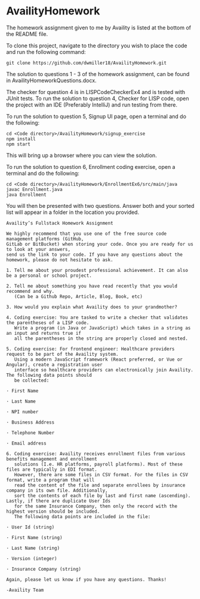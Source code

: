 # AvailityHomework

The homework assignment given to me by Availity is listed at the bottom of the README file.

To clone this project, navigate to the directory you wish to place the code and run the following command:
```
git clone https://github.com/dwmiller18/AvailityHomework.git
```

The solution to questions 1 - 3 of the homework assignment, can be found in AvailityHomeworkQuestions.docx.

The checker for question 4 is in LISPCodeCheckerEx4 and is tested with JUnit tests.  To run the solution to question 4, Checker for LISP code, open the project with an IDE (Preferably IntelliJ) and run testing from there.

To run the solution to question 5, Signup UI page, open a terminal and do the following:
```
cd <Code directory>/AvailityHomework/signup_exercise
npm install
npm start
```
This will bring up a browser where you can view the solution.

To run the solution to question 6, Enrollment coding exercise, open a terminal and do the following:
```
cd <Code directory>/AvailityHomework/EnrollmentEx6/src/main/java
javac Enrollment.java
java Enrollment
```
You will then be presented with two questions.  Answer both and your sorted list will appear in a folder in the location you provided.

```
Availity’s Fullstack Homework Assignment

We highly recommend that you use one of the free source code management platforms (GitHub, 
GitLab or BitBucket) when storing your code. Once you are ready for us to look at your answers, 
send us the link to your code. If you have any questions about the homework, please do not hesitate to ask.

1. Tell me about your proudest professional achievement. It can also be a personal or school project.

2. Tell me about something you have read recently that you would recommend and why. 
   (Can be a Github Repo, Article, Blog, Book, etc)

3. How would you explain what Availity does to your grandmother?

4. Coding exercise: You are tasked to write a checker that validates the parentheses of a LISP code. 
   Write a program (in Java or JavaScript) which takes in a string as an input and returns true if 
   all the parentheses in the string are properly closed and nested.

5. Coding exercise: For frontend engineer: Healthcare providers request to be part of the Availity system. 
   Using a modern JavaScript framework (React preferred, or Vue or Angular), create a registration user 
   interface so healthcare providers can electronically join Availity. The following data points should 
   be collected:

· First Name

· Last Name

· NPI number

· Business Address

· Telephone Number

· Email address

6. Coding exercise: Availity receives enrollment files from various benefits management and enrollment 
   solutions (I.e. HR platforms, payroll platforms). Most of these files are typically in EDI format. 
   However, there are some files in CSV format. For the files in CSV format, write a program that will 
   read the content of the file and separate enrollees by insurance company in its own file. Additionally, 
   sort the contents of each file by last and first name (ascending). Lastly, if there are duplicate User Ids 
   for the same Insurance Company, then only the record with the highest version should be included. 
   The following data points are included in the file:

· User Id (string)

· First Name (string)

· Last Name (string)

· Version (integer)

· Insurance Company (string)

Again, please let us know if you have any questions. Thanks!

-Availity Team
```
